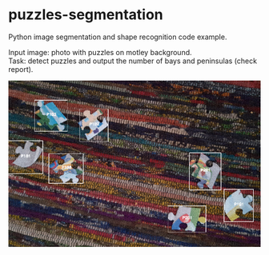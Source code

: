 # puzzles-segmentation
Python image segmentation and shape recognition code example.

Input image: photo with puzzles on motley background.\
Task: detect puzzles and output the number of bays and peninsulas (check report).

![alt text](https://raw.githubusercontent.com/aaasenin/puzzles-segmentation/master/result.png)
